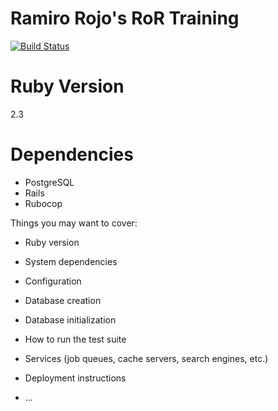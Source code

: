 # Ramiro Rojo's RoR Training

[![Build Status](https://travis-ci.org/wolox-training/rr-rails.svg?branch=master)](https://travis-ci.org/wolox-training/rr-rails)

# Ruby Version

2.3

# Dependencies

- PostgreSQL
- Rails
- Rubocop


Things you may want to cover:

* Ruby version

* System dependencies

* Configuration

* Database creation

* Database initialization

* How to run the test suite

* Services (job queues, cache servers, search engines, etc.)

* Deployment instructions

* ...
